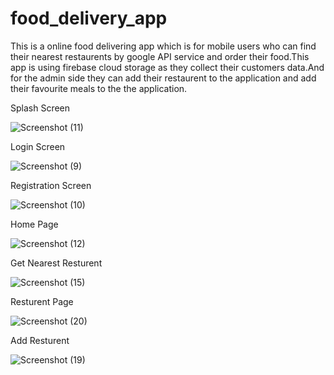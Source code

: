 # food_delivery_app

This is a online food delivering app which is for mobile users who can find their nearest restaurents by google API service and order their food.This app is using firebase cloud storage as they collect their customers data.And for the admin side they can add their restaurent to the application and add their favourite meals to the the application. 

Splash Screen

![Screenshot (11)](https://user-images.githubusercontent.com/88539220/215320684-20133142-3d40-4a74-a91f-a9fbc59c8db8.png)

Login Screen

![Screenshot (9)](https://user-images.githubusercontent.com/88539220/215321036-d523f701-fa14-45d8-a4fa-370293386408.png)

Registration Screen

![Screenshot (10)](https://user-images.githubusercontent.com/88539220/215321070-69d00465-090f-4f24-a7b1-8bee879f7398.png)

Home Page

![Screenshot (12)](https://user-images.githubusercontent.com/88539220/215321080-4badd9ce-9b03-4fbc-bb85-ce7bfdc2fdc6.png)

Get Nearest Resturent

![Screenshot (15)](https://user-images.githubusercontent.com/88539220/215321106-2a7a2760-5348-4097-aea8-9288fd4bb354.png)

Resturent Page

![Screenshot (20)](https://user-images.githubusercontent.com/88539220/215321653-e0926737-7022-4b8f-b2d4-4825d8053149.png)

Add Resturent

![Screenshot (19)](https://user-images.githubusercontent.com/88539220/215321129-3aa17f4a-1613-46c3-8941-dc39d4b06175.png)


